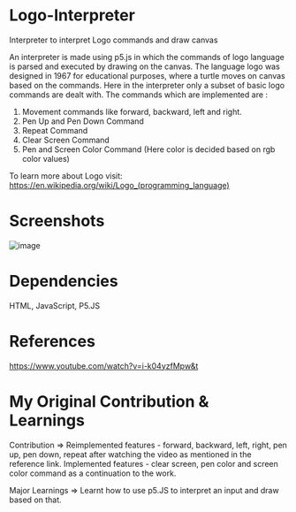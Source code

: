 # Logo-Interpreter
Interpreter to interpret Logo commands and draw canvas

An interpreter is made using p5.js in which the commands of logo language is parsed and executed by drawing on the canvas. The language logo was designed in 1967 for educational purposes, where a turtle moves on canvas based on the commands. Here in the interpreter only a subset of basic logo commands are dealt with. The commands which are implemented are :

1. Movement commands like forward, backward, left and right.
2. Pen Up and Pen Down Command
3. Repeat Command
4. Clear Screen Command
5. Pen and Screen Color Command (Here color is decided based on rgb color values)

To learn more about Logo visit: https://en.wikipedia.org/wiki/Logo_(programming_language)

# Screenshots

![image](https://user-images.githubusercontent.com/16362957/53442717-ec123180-3a2f-11e9-8d1c-137312f65fd3.png)


# Dependencies
HTML,
JavaScript,
P5.JS

# References
https://www.youtube.com/watch?v=i-k04yzfMpw&t

# My Original Contribution & Learnings

Contribution =>
Reimplemented features - forward, backward, left, right, pen up, pen down, repeat after watching the video as mentioned in the reference link.
Implemented features - clear screen, pen color and screen color command as a continuation to the work.

Major Learnings =>
Learnt how to use p5.JS to interpret an input and draw based on that.

